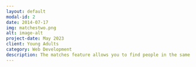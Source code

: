 ```yaml
---
layout: default
modal-id: 2
date: 2014-07-17
img: matchestwo.png
alt: image-alt
project-date: May 2023
client: Young Adults
category: Web Development
description: The matches feature allows you to find people in the same area and with interests as you, to see who you want to rizz up to be your future soulmate! Click here to rizz up your match
---
```

